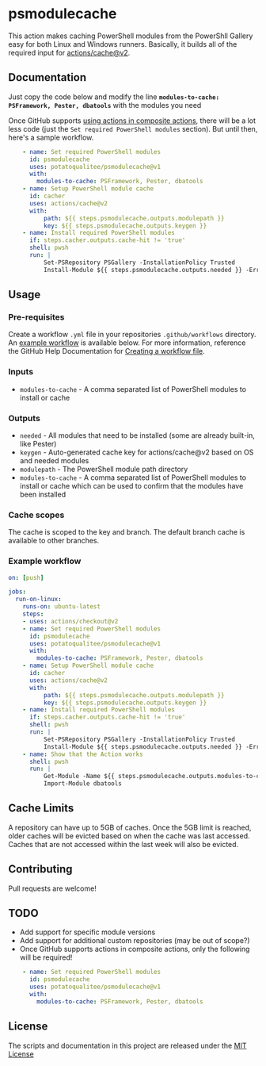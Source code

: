 # psmodulecache

This action makes caching PowerShell modules from the PowerShll Gallery easy for both Linux and Windows runners. Basically, it builds all of the required input for [actions/cache@v2](https://github.com/actions/cache).

## Documentation

Just copy the code below and modify the line **`modules-to-cache: PSFramework, Pester, dbatools`** with the modules you need

Once GitHub supports [using actions in composite actions](https://github.com/actions/runner/issues/646), there will be a lot less code (just the `Set required PowerShell modules` section). But until then, here's a sample workflow.

```yaml
    - name: Set required PowerShell modules
      id: psmodulecache
      uses: potatoqualitee/psmodulecache@v1
      with:
        modules-to-cache: PSFramework, Pester, dbatools
    - name: Setup PowerShell module cache
      id: cacher
      uses: actions/cache@v2
      with:
          path: ${{ steps.psmodulecache.outputs.modulepath }}
          key: ${{ steps.psmodulecache.outputs.keygen }}
    - name: Install required PowerShell modules
      if: steps.cacher.outputs.cache-hit != 'true'
      shell: pwsh
      run: |
          Set-PSRepository PSGallery -InstallationPolicy Trusted
          Install-Module ${{ steps.psmodulecache.outputs.needed }} -ErrorAction Stop
```

## Usage

### Pre-requisites
Create a workflow `.yml` file in your repositories `.github/workflows` directory. An [example workflow](#example-workflow) is available below. For more information, reference the GitHub Help Documentation for [Creating a workflow file](https://help.github.com/en/articles/configuring-a-workflow#creating-a-workflow-file).

### Inputs

* `modules-to-cache` - A comma separated list of PowerShell modules to install or cache

### Outputs

* `needed` - All modules that need to be installed (some are already built-in, like Pester)
* `keygen` - Auto-generated cache key for actions/cache@v2 based on OS and needed modules
* `modulepath` - The PowerShell module path directory
* `modules-to-cache` - A comma separated list of PowerShell modules to install or cache which can be used to confirm that the modules have been installed

### Cache scopes
The cache is scoped to the key and branch. The default branch cache is available to other branches. 

### Example workflow

```yaml
on: [push]

jobs:
  run-on-linux:
    runs-on: ubuntu-latest
    steps:
    - uses: actions/checkout@v2
    - name: Set required PowerShell modules
      id: psmodulecache
      uses: potatoqualitee/psmodulecache@v1
      with:
        modules-to-cache: PSFramework, Pester, dbatools
    - name: Setup PowerShell module cache
      id: cacher
      uses: actions/cache@v2
      with:
          path: ${{ steps.psmodulecache.outputs.modulepath }}
          key: ${{ steps.psmodulecache.outputs.keygen }}
    - name: Install required PowerShell modules
      if: steps.cacher.outputs.cache-hit != 'true'
      shell: pwsh
      run: |
          Set-PSRepository PSGallery -InstallationPolicy Trusted
          Install-Module ${{ steps.psmodulecache.outputs.needed }} -ErrorAction Stop
    - name: Show that the Action works
      shell: pwsh
      run: |
          Get-Module -Name ${{ steps.psmodulecache.outputs.modules-to-cache }} -ListAvailable | Select Path
          Import-Module dbatools
```

## Cache Limits
A repository can have up to 5GB of caches. Once the 5GB limit is reached, older caches will be evicted based on when the cache was last accessed.  Caches that are not accessed within the last week will also be evicted.

## Contributing
Pull requests are welcome!

## TODO
* Add support for specific module versions
* Add support for additional custom repositories (may be out of scope?)
* Once GitHub supports actions in composite actions, only the following will be required!

```yaml
    - name: Set required PowerShell modules
      id: psmodulecache
      uses: potatoqualitee/psmodulecache@v1
      with:
        modules-to-cache: PSFramework, Pester, dbatools
```

## License
The scripts and documentation in this project are released under the [MIT License](LICENSE)
